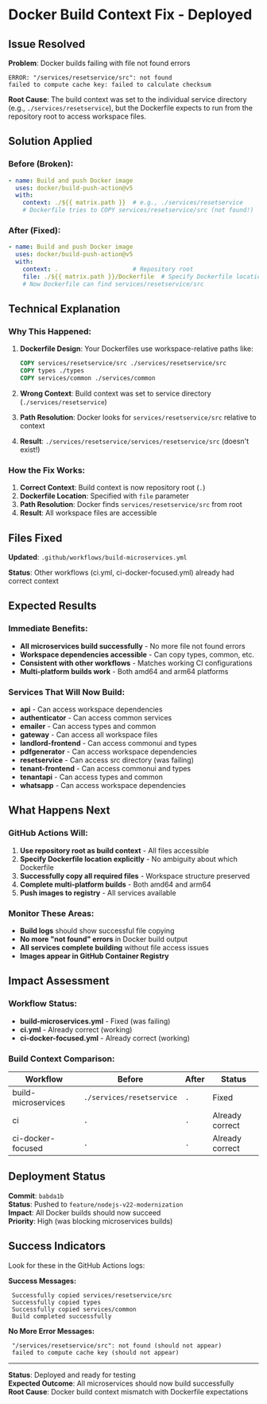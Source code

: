 #  Docker Build Context Fix - Deployed

##  Issue Resolved

**Problem**: Docker builds failing with file not found errors
```
ERROR: "/services/resetservice/src": not found
failed to compute cache key: failed to calculate checksum
```

**Root Cause**: The build context was set to the individual service directory (e.g., `./services/resetservice`), but the Dockerfile expects to run from the repository root to access workspace files.

##  Solution Applied

### Before (Broken):
```yaml
- name: Build and push Docker image
  uses: docker/build-push-action@v5
  with:
    context: ./${{ matrix.path }}  # e.g., ./services/resetservice
    # Dockerfile tries to COPY services/resetservice/src (not found!)
```

### After (Fixed):
```yaml
- name: Build and push Docker image
  uses: docker/build-push-action@v5
  with:
    context: .                     # Repository root
    file: ./${{ matrix.path }}/Dockerfile  # Specify Dockerfile location
    # Now Dockerfile can find services/resetservice/src 
```

##  Technical Explanation

### Why This Happened:
1. **Dockerfile Design**: Your Dockerfiles use workspace-relative paths like:
   ```dockerfile
   COPY services/resetservice/src ./services/resetservice/src
   COPY types ./types
   COPY services/common ./services/common
   ```

2. **Wrong Context**: Build context was set to service directory (`./services/resetservice`)
3. **Path Resolution**: Docker looks for `services/resetservice/src` relative to context
4. **Result**: `./services/resetservice/services/resetservice/src` (doesn't exist!)

### How the Fix Works:
1. **Correct Context**: Build context is now repository root (`.`)
2. **Dockerfile Location**: Specified with `file` parameter
3. **Path Resolution**: Docker finds `services/resetservice/src` from root
4. **Result**: All workspace files are accessible 

##  Files Fixed

**Updated**: `.github/workflows/build-microservices.yml`

**Status**: Other workflows (ci.yml, ci-docker-focused.yml) already had correct context

##  Expected Results

### Immediate Benefits:
-  **All microservices build successfully** - No more file not found errors
-  **Workspace dependencies accessible** - Can copy types, common, etc.
-  **Consistent with other workflows** - Matches working CI configurations
-  **Multi-platform builds work** - Both amd64 and arm64 platforms

### Services That Will Now Build:
-  **api** - Can access workspace dependencies
-  **authenticator** - Can access common services
-  **emailer** - Can access types and common
-  **gateway** - Can access all workspace files
-  **landlord-frontend** - Can access commonui and types
-  **pdfgenerator** - Can access workspace dependencies
-  **resetservice** - Can access src directory (was failing)
-  **tenant-frontend** - Can access commonui and types
-  **tenantapi** - Can access types and common
-  **whatsapp** - Can access workspace dependencies

##  What Happens Next

### GitHub Actions Will:
1. **Use repository root as build context** - All files accessible
2. **Specify Dockerfile location explicitly** - No ambiguity about which Dockerfile
3. **Successfully copy all required files** - Workspace structure preserved
4. **Complete multi-platform builds** - Both amd64 and arm64
5. **Push images to registry** - All services available

### Monitor These Areas:
- **Build logs** should show successful file copying
- **No more "not found" errors** in Docker build output
- **All services complete building** without file access issues
- **Images appear in GitHub Container Registry**

##  Impact Assessment

### Workflow Status:
-  **build-microservices.yml** - Fixed (was failing)
-  **ci.yml** - Already correct (working)
-  **ci-docker-focused.yml** - Already correct (working)

### Build Context Comparison:
| Workflow | Before | After | Status |
|----------|--------|-------|---------|
| build-microservices | `./services/resetservice` | `.` |  Fixed |
| ci | `.` | `.` |  Already correct |
| ci-docker-focused | `.` | `.` |  Already correct |

##  Deployment Status

**Commit**: `babda1b`  
**Status**:  Pushed to `feature/nodejs-v22-modernization`  
**Impact**: All Docker builds should now succeed  
**Priority**: High (was blocking microservices builds)

##  Success Indicators

Look for these in the GitHub Actions logs:

**Success Messages:**
```
 Successfully copied services/resetservice/src
 Successfully copied types
 Successfully copied services/common
 Build completed successfully
```

**No More Error Messages:**
```
 "/services/resetservice/src": not found (should not appear)
 failed to compute cache key (should not appear)
```

---

**Status**:  Deployed and ready for testing  
**Expected Outcome**: All microservices should now build successfully  
**Root Cause**: Docker build context mismatch with Dockerfile expectations
